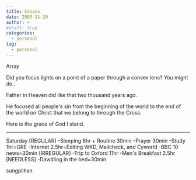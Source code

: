 ```yaml
---
title: Convex
date: 2005-11-20
author: ~
#draft: true
categories:
  - personal
tag:
  - personal
---
```




Array

Did you focus lights 
on a point of a paper 
through a convex lens?
You might do..

Father in Heaven did like that two thousand years ago.

He focused all people's sin from the beginning of the world to the end of the world
on Christ that we belong to 
through the Cross.

Here is the grace of God I stand.

-------
Saturday
[REGULAR]
-Sleeping 6hr + Routine 30min
-Prayer 30min
-Study 1hr=GRE
-Internet 2.5hr=Editing WKD, Mailcheck, and Cyworld
-BBC 10 news=30min
[IRREGULAR]
-Trip to Oxford 11hr
-Men's Breakfast 2.5hr
[NEEDLESS]
-Dawdling in the bed=30min


 










sungpilhan
         


